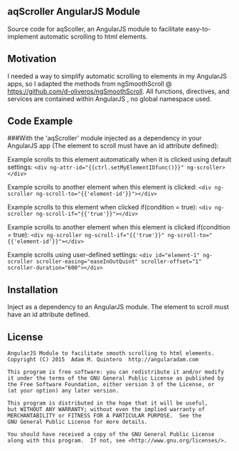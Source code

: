 ## aqScroller AngularJS Module

Source code for aqScoller, an AngularJS module to facilitate easy-to-implement automatic scrolling to html elements.

## Motivation

I needed a way to simplify automatic scrolling to elements in my AngularJS apps, so I adapted the methods from ngSmoothScroll @ https://github.com/d-oliveros/ngSmoothScroll. All functions, directives, and services are contained within AngularJS , no global namespace used. 

## Code Example

###With the 'aqScroller' module injected as a dependency in your AngularJS app (The element to scroll must have an id attribute defined):

Example scrolls to this element automatically when it is clicked using default settings:
`<div ng-attr-id="{{ctrl.setMyElementIDfunc()}}" ng-scroller></div>`

Example scrolls to another element when this element is clicked:
`<div ng-scroller ng-scroll-to="{{'element-id'}}"></div>`

Example scrolls to this element when clicked if(condition = true):
`<div ng-scroller ng-scroll-if="{{'true'}}"></div>`

Example scrolls to another element when this element is clicked if(condition = true):
`<div ng-scroller ng-scroll-if="{{'true'}}" ng-scroll-to="{{'element-id'}}"></div>`

Example scrolls using user-defined settings:
`<div id="element-1" ng-scroller scroller-easing="easeInOutQuint" scroller-offset="1" scroller-duration="600"></div>`

## Installation

Inject as a dependency to an AngularJS module. The element to scroll must have an id attribute defined.

## License

	AngularJS Module to facilitate smooth scrolling to html elements.
	Copyright (C) 2015  Adam M. Quintero  http://angularadam.com 

    This program is free software: you can redistribute it and/or modify
    it under the terms of the GNU General Public License as published by
    the Free Software Foundation, either version 3 of the License, or
    (at your option) any later version.

    This program is distributed in the hope that it will be useful,
    but WITHOUT ANY WARRANTY; without even the implied warranty of
    MERCHANTABILITY or FITNESS FOR A PARTICULAR PURPOSE.  See the
    GNU General Public License for more details.

    You should have received a copy of the GNU General Public License
    along with this program.  If not, see <http://www.gnu.org/licenses/>.